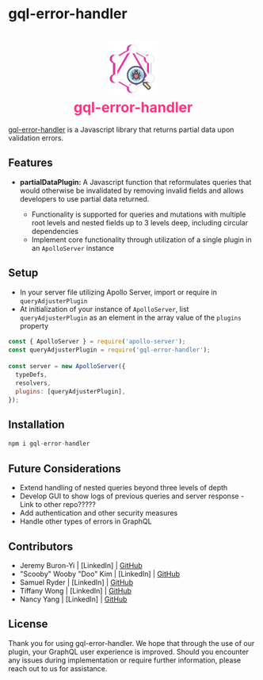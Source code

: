 # gql-error-handler

<h1 align="center" style="color: #ff347f" style="font: 'Roboto Mono'">
  <img width="100"  src="./assets/logo.png">
  <br>gql-error-handler</br>
</h1>

[gql-error-handler](https://www.gql-error-handler.com) is a Javascript library that returns partial data upon validation errors.

## Features

- **partialDataPlugin:** A Javascript function that reformulates queries that would otherwise be invalidated by removing invalid fields and allows developers to use partial data returned.

  - Functionality is supported for queries and mutations with multiple root levels and nested fields up to 3 levels deep, including circular dependencies
  - Implement core functionality through utilization of a single plugin in an `ApolloServer` instance

## Setup

- In your server file utilizing Apollo Server, import or require in `queryAdjusterPlugin`
- At initialization of your instance of `ApolloServer`, list `queryAdjusterPlugin` as an element in the array value of the `plugins` property

```javascript
const { ApolloServer } = require('apollo-server');
const queryAdjusterPlugin = require('gql-error-handler');

const server = new ApolloServer({
  typeDefs,
  resolvers,
  plugins: [queryAdjusterPlugin],
});
```

## Installation

```javascript
npm i gql-error-handler
```

## Future Considerations

- Extend handling of nested queries beyond three levels of depth
- Develop GUI to show logs of previous queries and server response - Link to other repo?????
- Add authentication and other security measures
- Handle other types of errors in GraphQL

## Contributors

- Jeremy Buron-Yi | [LinkedIn] | [GitHub](https://github.com/JEF-BY)
- "Scooby" Wooby "Doo" Kim | [LinkedIn] | [GitHub](https://github.com/woobaekim)
- Samuel Ryder | [LinkedIn] | [GitHub](https://github.com/samryderE)
- Tiffany Wong | [LinkedIn] | [GitHub](https://github.com/twong-cs)
- Nancy Yang | [LinkedIn] | [GitHub](https://github.com/nancyynx88)

## License

Thank you for using gql-error-handler. We hope that through the use of our plugin, your GraphQL user experience is improved. Should you encounter any issues during implementation or require further information, please reach out to us for assistance.
